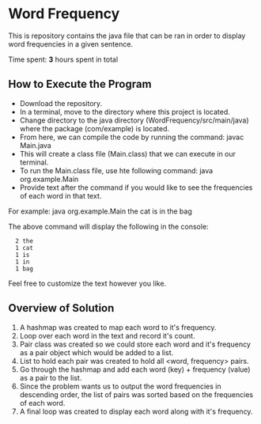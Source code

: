 # Word Frequency 

This is repository contains the java file that can be ran in order to display word frequencies in a given sentence.


Time spent: **3** hours spent in total

## How to Execute the Program

- Download the repository.
- In a terminal, move to the directory where this project is located.
- Change directory to the java directory (WordFrequency/src/main/java) where the package (com/example) is located.
- From here, we can compile the code by running the command: javac Main.java 
- This will create a class file (Main.class) that we can execute in our terminal.
- To run the Main.class file, use hte following command: java org.example.Main
- Provide text after the command if you would like to see the frequencies of each word in that text.

For example: java org.example.Main the cat is in the bag

The above command will display the following in the console:

      2 the
      1 cat
      1 is
      1 in
      1 bag

Feel free to customize the text however you like. 

## Overview of Solution
1. A hashmap was created to map each word to it's frequency.
2. Loop over each word in the text and record it's count.
3. Pair class was created so we could store each word and it's frequency as a pair object which would be added to a list.
4. List to hold each pair was created to hold all <word, frequency> pairs.
5. Go through the hashmap and add each word (key) + frequency (value) as a pair to the list.
6. Since the problem wants us to output the word frequencies in descending order, the list of pairs was sorted based on the frequencies of each word.
7. A final loop was created to display each word along with it's frequency. 

